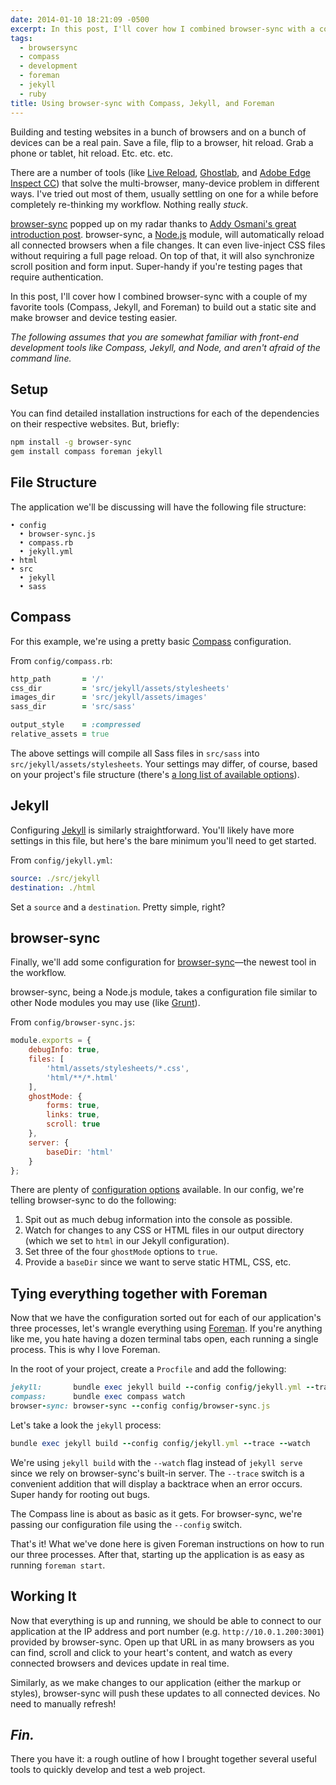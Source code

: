 ```yaml
---
date: 2014-01-10 18:21:09 -0500
excerpt: In this post, I'll cover how I combined browser-sync with a couple of my favorite tools (Compass, Jekyll, and Foreman) to build out a static site and make browser and device testing easier.
tags:
  - browsersync
  - compass
  - development
  - foreman
  - jekyll
  - ruby
title: Using browser-sync with Compass, Jekyll, and Foreman
---
```


Building and testing websites in a bunch of browsers and on a bunch of devices can be a real pain. Save a file, flip to a browser, hit reload. Grab a phone or tablet, hit reload. Etc. etc. etc.

There are a number of tools (like [Live Reload](http://livereload.com/), [Ghostlab](http://vanamco.com/ghostlab/), and [Adobe Edge Inspect CC](http://html.adobe.com/edge/inspect/)) that solve the multi-browser, many-device problem in different ways. I've tried out most of them, usually settling on one for a while before completely re-thinking my workflow. Nothing really _stuck_.

[browser-sync](https://github.com/shakyShane/browser-sync) popped up on my radar thanks to [Addy Osmani's great introduction post](http://addyosmani.com/blog/browser-sync/). browser-sync, a [Node.js](http://nodejs.org/) module, will automatically reload all connected browsers when a file changes. It can even live-inject CSS files without requiring a full page reload. On top of that, it will also synchronize scroll position and form input. Super-handy if you're testing pages that require authentication.

In this post, I'll cover how I combined browser-sync with a couple of my favorite tools (Compass, Jekyll, and Foreman) to build out a static site and make browser and device testing easier.

_The following assumes that you are somewhat familiar with front-end development tools like Compass, Jekyll, and Node, and aren't afraid of the command line._


## Setup

You can find detailed installation instructions for each of the dependencies on their respective websites. But, briefly:

```sh
npm install -g browser-sync
gem install compass foreman jekyll
```


## File Structure

The application we'll be discussing will have the following file structure:

	• config
	  • browser-sync.js
	  • compass.rb
	  • jekyll.yml
	• html
	• src
	  • jekyll
	  • sass


## Compass

For this example, we're using a pretty basic [Compass](http://compass-style.org/) configuration.

From `config/compass.rb`:

```rb
http_path       = '/'
css_dir         = 'src/jekyll/assets/stylesheets'
images_dir      = 'src/jekyll/assets/images'
sass_dir        = 'src/sass'

output_style    = :compressed
relative_assets = true
```

The above settings will compile all Sass files in `src/sass` into `src/jekyll/assets/stylesheets`. Your settings may differ, of course, based on your project's file structure (there's [a long list of available options](http://compass-style.org/help/tutorials/configuration-reference/)).


## Jekyll

Configuring [Jekyll](http://jekyllrb.com/) is similarly straightforward. You'll likely have more settings in this file, but here's the bare minimum you'll need to get started.

From `config/jekyll.yml`:

```yaml
source: ./src/jekyll
destination: ./html
```

Set a `source` and a `destination`. Pretty simple, right?


## browser-sync

Finally, we'll add some configuration for [browser-sync](https://github.com/shakyShane/browser-sync)—the newest tool in the workflow.

browser-sync, being a Node.js module, takes a configuration file similar to other Node modules you may use (like [Grunt](http://gruntjs.com/)).

From `config/browser-sync.js`:

```js
module.exports = {
    debugInfo: true,
    files: [
        'html/assets/stylesheets/*.css',
        'html/**/*.html'
    ],
    ghostMode: {
        forms: true,
        links: true,
        scroll: true
    },
    server: {
        baseDir: 'html'
    }
};
```

There are plenty of [configuration options](https://github.com/shakyShane/browser-sync/wiki/Working-with-a-Config-File) available. In our config, we're telling browser-sync to do the following:

1. Spit out as much debug information into the console as possible.
2. Watch for changes to any CSS or HTML files in our output directory (which we set to `html` in our Jekyll configuration).
3. Set three of the four `ghostMode` options to `true`.
4. Provide a `baseDir` since we want to serve static HTML, CSS, etc.


## Tying everything together with Foreman

Now that we have the configuration sorted out for each of our application's three processes, let's wrangle everything using [Foreman](https://github.com/ddollar/foreman). If you're anything like me, you hate having a dozen terminal tabs open, each running a single process. This is why I love Foreman.

In the root of your project, create a `Procfile` and add the following:

```rb
jekyll:       bundle exec jekyll build --config config/jekyll.yml --trace --watch
compass:      bundle exec compass watch
browser-sync: browser-sync --config config/browser-sync.js
```

Let's take a look the `jekyll` process:

```rb
bundle exec jekyll build --config config/jekyll.yml --trace --watch
```

We're using `jekyll build` with the `--watch` flag instead of `jekyll serve` since we rely on browser-sync's built-in server. The `--trace` switch is a convenient addition that will display a backtrace when an error occurs. Super handy for rooting out bugs.

The Compass line is about as basic as it gets. For browser-sync, we're passing our configuration file using the `--config` switch.

That's it! What we've done here is given Foreman instructions on how to run our three processes. After that, starting up the application is as easy as running `foreman start`.


## Working It

Now that everything is up and running, we should be able to connect to our application at the IP address and port number (e.g. `http://10.0.1.200:3001`) provided by browser-sync. Open up that URL in as many browsers as you can find, scroll and click to your heart's content, and watch as every connected browsers and devices update in real time.

Similarly, as we make changes to our application (either the markup or styles), browser-sync will push these updates to all connected devices. No need to manually refresh!

## _Fin._

There you have it: a rough outline of how I brought together several useful tools to quickly develop and test a web project.